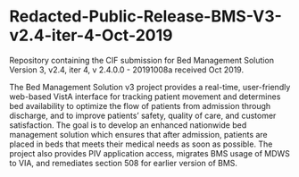 # Redacted-Public-Release-BMS-V3-v2.4-iter-4-Oct-2019
Repository containing the CIF submission for Bed Management Solution Version 3, v2.4, iter 4, v 2.4.0.0 - 20191008a received Oct 2019.

The Bed Management Solution v3 project provides a real-time, user-friendly web-based VistA interface for tracking patient movement and determines bed availability to optimize the flow of patients from admission through discharge, and to improve patients’ safety, quality of care, and customer satisfaction. The goal is to develop an enhanced nationwide bed management solution which ensures that after admission, patients are placed in beds that meets their medical needs as soon as possible. 
The project also provides PIV application access, migrates BMS usage of MDWS to VIA, and remediates section 508 for earlier version of BMS.
